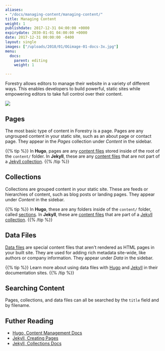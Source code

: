```yaml
---
aliases:
- "/docs/managing-content/managing-content/"
title: Managing Content
weight: 1
publishdate: 2017-12-31 04:00:00 +0000
expirydate: 2030-01-01 04:00:00 +0000
date: 2017-12-31 00:00:00 -0400
layout: single
images: ["/uploads/2018/01/OGimage-01-docs-3x.jpg"]
menu:
  docs:
    parent: editing
    weight: 1

---
```

Forestry allows editors to manage their website in a variety of different ways. This enables developers to build powerful, static sites while empowering editors to take full control over their content.

![](/uploads/2018/01/10.png)

## Pages

The most basic type of content in Forestry is a page. Pages are any ungrouped content in your static site, such as an about page or contact page. They appear in the _Pages_ collection under _Content_ in the sidebar.

{{% tip %}}
In **Hugo**, pages are any [content files](/docs/faqs/glossary/content-files/) stored inside of the root of the `content/` folder.
In **Jekyll**, these are any [content files](/docs/faqs/glossary/content-files/) that are not part of a [Jekyll collection](https://jekyllrb.com/docs/collections/).
{{% /tip %}}

## Collections

Collections are grouped content in your static site. These are feeds or hierarchies of content, such as blog posts or landing pages. They appear under _Content_ in the sidebar.

{{% tip %}}
In **Hugo**, these are any folders inside of the `content/` folder, called [sections](https://gohugo.io/content-management/sections/).
In **Jekyll**, these are [content files](/docs/faqs/glossary/content-files/) that are part of a [Jekyll collection](https://jekyllrb.com/docs/collections/).
{{% /tip %}}

## Data Files

[Data files](/docs/editing/data-files/) are special content files that aren't rendered as HTML pages in your built site. They are used for adding rich metadata site-wide, like authors or company information. They appear under _Data_ in the sidebar.

{{% tip %}}
Learn more about using data files with [Hugo](http://gohugo.io/templates/data-templates/) and [Jekyll](https://jekyllrb.com/docs/datafiles/) in their documentation sites.
{{% /tip %}}

## Searching Content

Pages, collections, and data files can all be searched by the `title` field and by filename.

## Futher Reading

* [Hugo, Content Management Docs](https://gohugo.io/content-management/)
* [Jekyll, Creating Pages](https://jekyllrb.com/docs/pages/)
* [Jekyll, Collections Docs](https://jekyllrb.com/docs/collections/)